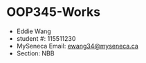 # OOP345-Works
- Eddie Wang
- student #: 115511230
- MySeneca Email: ewang34@myseneca.ca
- Section: NBB
